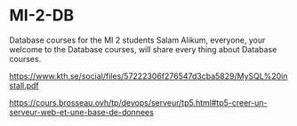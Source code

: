 # MI-2-DB
Database courses for the MI 2 students
Salam Alikum, everyone, your welcome to the Database courses, will share every thing about Database courses.

https://www.kth.se/social/files/57222306f276547d3cba5829/MySQL%20install.pdf


https://cours.brosseau.ovh/tp/devops/serveur/tp5.html#tp5-creer-un-serveur-web-et-une-base-de-donnees
